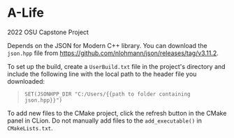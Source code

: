 # A-Life
2022 OSU Capstone Project

Depends on the JSON for Modern C++ library. You can download the `json.hpp` file from https://github.com/nlohmann/json/releases/tag/v3.11.2.

To set up the build, create a `UserBuild.txt` file in the project's directory and include the following line with the local path to the header file you downloaded:

> `SET(JSONHPP_DIR "C:/Users/{{path to folder containing json.hpp}}")`

To add new files to the CMake project, click the refresh button in the CMake panel in CLion.
Do not manually add files to the `add_executable()` in `CMakeLists.txt`.
